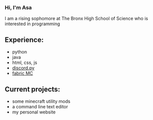 ### Hi, I'm Asa

I am a rising sophomore at The Bronx High School of Science who is interested in programming

Experience:
---
- python
- java
- html, css, js
- [discord.py](https://github.com/Rapptz/discord.py)
- [fabric MC](https://github.com/FabricMC)

Current projects:
---
- some minecraft utility mods
- a command line text editor
- my personal website
